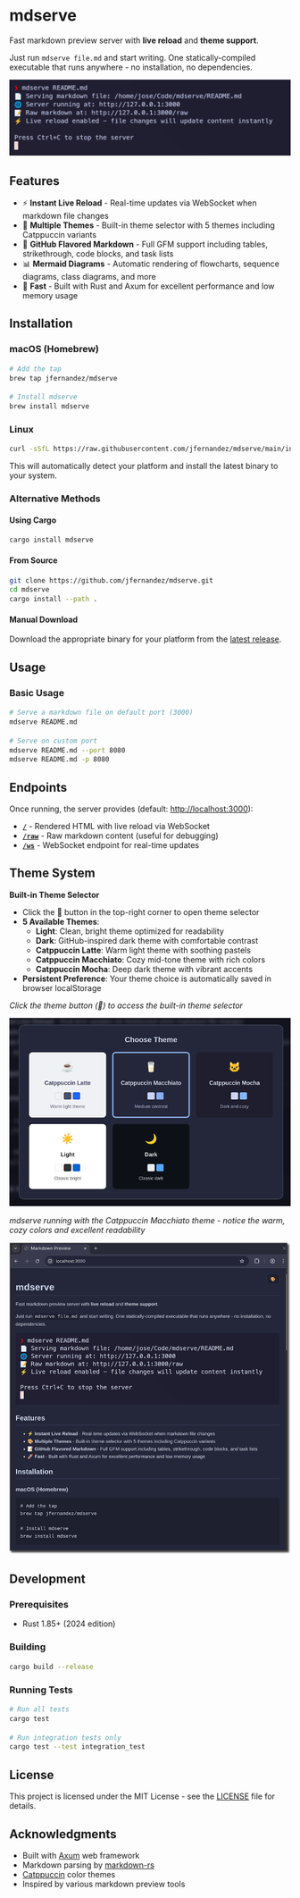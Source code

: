 # mdserve

Fast markdown preview server with **live reload** and **theme support**.

Just run `mdserve file.md` and start writing. One statically-compiled executable that runs anywhere - no installation, no dependencies.

![Terminal output when starting mdserve](mdserve-terminal-output.png)

## Features

- ⚡ **Instant Live Reload** - Real-time updates via WebSocket when markdown file changes
- 🎨 **Multiple Themes** - Built-in theme selector with 5 themes including Catppuccin variants
- 📝 **GitHub Flavored Markdown** - Full GFM support including tables, strikethrough, code blocks, and task lists
- 📊 **Mermaid Diagrams** - Automatic rendering of flowcharts, sequence diagrams, class diagrams, and more
- 🚀 **Fast** - Built with Rust and Axum for excellent performance and low memory usage

## Installation

### macOS (Homebrew)

```bash
# Add the tap
brew tap jfernandez/mdserve

# Install mdserve
brew install mdserve
```

### Linux

```bash
curl -sSfL https://raw.githubusercontent.com/jfernandez/mdserve/main/install.sh | bash
```

This will automatically detect your platform and install the latest binary to your system.

### Alternative Methods

#### Using Cargo

```bash
cargo install mdserve
```

#### From Source

```bash
git clone https://github.com/jfernandez/mdserve.git
cd mdserve
cargo install --path .
```

#### Manual Download

Download the appropriate binary for your platform from the [latest release](https://github.com/jfernandez/mdserve/releases/latest).

## Usage

### Basic Usage

```bash
# Serve a markdown file on default port (3000)
mdserve README.md

# Serve on custom port
mdserve README.md --port 8080
mdserve README.md -p 8080
```


## Endpoints

Once running, the server provides (default: [http://localhost:3000](http://localhost:3000)):

- **[`/`](http://localhost:3000/)** - Rendered HTML with live reload via WebSocket
- **[`/raw`](http://localhost:3000/raw)** - Raw markdown content (useful for debugging)
- **[`/ws`](http://localhost:3000/ws)** - WebSocket endpoint for real-time updates

## Theme System

**Built-in Theme Selector**
- Click the 🎨 button in the top-right corner to open theme selector
- **5 Available Themes**:
  - **Light**: Clean, bright theme optimized for readability
  - **Dark**: GitHub-inspired dark theme with comfortable contrast
  - **Catppuccin Latte**: Warm light theme with soothing pastels
  - **Catppuccin Macchiato**: Cozy mid-tone theme with rich colors
  - **Catppuccin Mocha**: Deep dark theme with vibrant accents
- **Persistent Preference**: Your theme choice is automatically saved in browser localStorage

*Click the theme button (🎨) to access the built-in theme selector*

![Theme picker interface](mdserve-theme-picker.png)

*mdserve running with the Catppuccin Macchiato theme - notice the warm, cozy colors and excellent readability*

![mdserve with Catppuccin Macchiato theme](mdserve-catppuccin-macchiato.png)

## Development

### Prerequisites

- Rust 1.85+ (2024 edition)

### Building

```bash
cargo build --release
```

### Running Tests

```bash
# Run all tests
cargo test

# Run integration tests only
cargo test --test integration_test
```

## License

This project is licensed under the MIT License - see the [LICENSE](LICENSE) file for details.

## Acknowledgments

- Built with [Axum](https://github.com/tokio-rs/axum) web framework
- Markdown parsing by [markdown-rs](https://github.com/wooorm/markdown-rs)
- [Catppuccin](https://catppuccin.com/) color themes
- Inspired by various markdown preview tools
